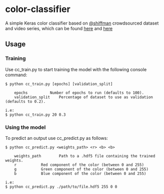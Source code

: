 # color-classifier

A simple Keras color classifier based on [@shiffman](https://github.com/shiffman) crowdsourced dataset and video series, which can be found [here](https://github.com/CodingTrain/CrowdSourceColorData) and [here](https://www.youtube.com/watch?v=y59-frfKR58&list=PLRqwX-V7Uu6bmMRCIoTi72aNWHo7epX4L&index=1)

## Usage

### Training

Use cc_train.py to start training the model with the following console command:

```
$ python cc_train.py [epochs] [validation_split]

	epochs			Number of epochs to run (defaults to 100).
	validation_split	Percentage of dataset to use as validation (defaults to 0.2).

i.e:
$ python cc_train.py 20 0.3
```

### Using the model

To predict an output use cc_predict.py as follows:

```
$ python cc_predict.py <weights_path> <r> <b> <b>

	weights_path		Path to a .hdf5 file containing the trained weights.
	r			Red component of the color (between 0 and 255)
	g			Green component of the color (between 0 and 255)
	b			Blue component of the color (between 0 and 255)

i.e:
$ python cc_predict.py ./path/to/file.hdf5 255 0 0
```